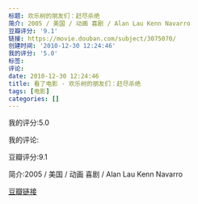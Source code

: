 ```yaml
---
标题: 欢乐树的朋友们：赶尽杀绝
简介: 2005 / 美国 / 动画 喜剧 / Alan Lau Kenn Navarro
豆瓣评分: '9.1'
链接: https://movie.douban.com/subject/3075070/
创建时间: '2010-12-30 12:24:46'
我的评分: '5.0'
标签:
评论:
date: 2010-12-30 12:24:46
title: 看了电影 - 欢乐树的朋友们：赶尽杀绝
tags: [电影]
categories: []
---
```


我的评分:5.0

我的评论:

豆瓣评分:9.1

简介:2005 / 美国 / 动画 喜剧 / Alan Lau Kenn Navarro

[豆瓣链接](https://movie.douban.com/subject/3075070/)

